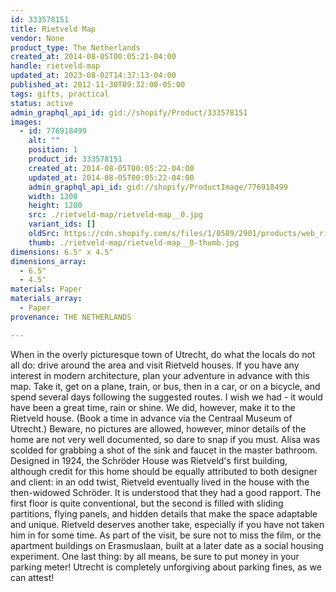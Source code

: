 ```yaml
---
id: 333578151
title: Rietveld Map
vendor: None
product_type: The Netherlands
created_at: 2014-08-05T00:05:21-04:00
handle: rietveld-map
updated_at: 2023-08-02T14:37:13-04:00
published_at: 2012-11-30T09:32:00-05:00
tags: gifts, practical
status: active
admin_graphql_api_id: gid://shopify/Product/333578151
images:
  - id: 776918499
    alt: ""
    position: 1
    product_id: 333578151
    created_at: 2014-08-05T00:05:22-04:00
    updated_at: 2014-08-05T00:05:22-04:00
    admin_graphql_api_id: gid://shopify/ProductImage/776918499
    width: 1200
    height: 1200
    src: ./rietveld-map/rietveld-map__0.jpg
    variant_ids: []
    oldSrc: https://cdn.shopify.com/s/files/1/0589/2901/products/web_rietveld-map.jpeg?v=1407211522
    thumb: ./rietveld-map/rietveld-map__0-thumb.jpg
dimensions: 6.5" x 4.5"
dimensions_array:
  - 6.5"
  - 4.5"
materials: Paper
materials_array:
  - Paper
provenance: THE NETHERLANDS

---
```


When in the overly picturesque town of Utrecht, do what the locals do not all do: drive around the area and visit Rietveld houses. If you have any interest in modern architecture, plan your adventure in advance with this map. Take it, get on a plane, train, or bus, then in a car, or on a bicycle, and spend several days following the suggested routes. I wish we had \- it would have been a great time, rain or shine. We did, however, make it to the Rietveld house. (Book a time in advance via the Centraal Museum of Utrecht.) Beware, no pictures are allowed, however, minor details of the home are not very well documented, so dare to snap if you must. Alisa was scolded for grabbing a shot of the sink and faucet in the master bathroom. Designed in 1924, the Schröder House was Rietveld's first building, although credit for this home should be equally attributed to both designer and client: in an odd twist, Rietveld eventually lived in the house with the then\-widowed Schröder. It is understood that they had a good rapport. The first floor is quite conventional, but the second is filled with sliding partitions, flying panels, and hidden details that make the space adaptable and unique. Rietveld deserves another take, especially if you have not taken him in for some time. As part of the visit, be sure not to miss the film, or the apartment buildings on Erasmuslaan, built at a later date as a social housing experiment. One last thing: by all means, be sure to put money in your parking meter! Utrecht is completely unforgiving about parking fines, as we can attest!